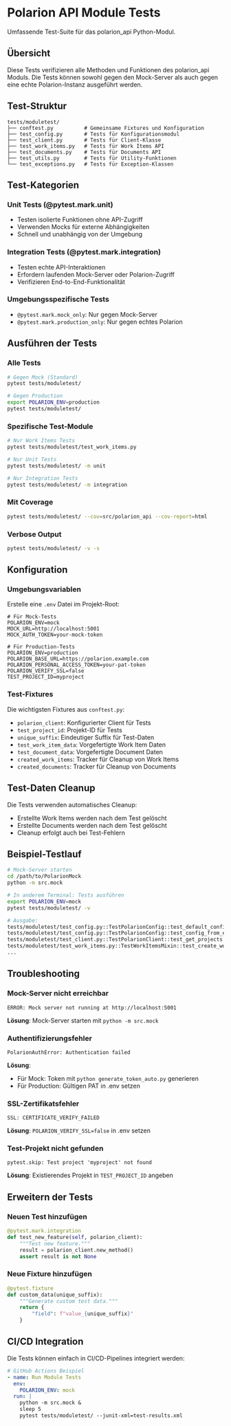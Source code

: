 # Polarion API Module Tests

Umfassende Test-Suite für das polarion_api Python-Modul.

## Übersicht

Diese Tests verifizieren alle Methoden und Funktionen des polarion_api Moduls. Die Tests können sowohl gegen den Mock-Server als auch gegen eine echte Polarion-Instanz ausgeführt werden.

## Test-Struktur

```
tests/moduletest/
├── conftest.py          # Gemeinsame Fixtures und Konfiguration
├── test_config.py       # Tests für Konfigurationsmodul
├── test_client.py       # Tests für Client-Klasse
├── test_work_items.py   # Tests für Work Items API
├── test_documents.py    # Tests für Documents API
├── test_utils.py        # Tests für Utility-Funktionen
└── test_exceptions.py   # Tests für Exception-Klassen
```

## Test-Kategorien

### Unit Tests (@pytest.mark.unit)
- Testen isolierte Funktionen ohne API-Zugriff
- Verwenden Mocks für externe Abhängigkeiten
- Schnell und unabhängig von der Umgebung

### Integration Tests (@pytest.mark.integration)
- Testen echte API-Interaktionen
- Erfordern laufenden Mock-Server oder Polarion-Zugriff
- Verifizieren End-to-End-Funktionalität

### Umgebungsspezifische Tests
- `@pytest.mark.mock_only`: Nur gegen Mock-Server
- `@pytest.mark.production_only`: Nur gegen echtes Polarion

## Ausführen der Tests

### Alle Tests
```bash
# Gegen Mock (Standard)
pytest tests/moduletest/

# Gegen Production
export POLARION_ENV=production
pytest tests/moduletest/
```

### Spezifische Test-Module
```bash
# Nur Work Items Tests
pytest tests/moduletest/test_work_items.py

# Nur Unit Tests
pytest tests/moduletest/ -m unit

# Nur Integration Tests
pytest tests/moduletest/ -m integration
```

### Mit Coverage
```bash
pytest tests/moduletest/ --cov=src/polarion_api --cov-report=html
```

### Verbose Output
```bash
pytest tests/moduletest/ -v -s
```

## Konfiguration

### Umgebungsvariablen

Erstelle eine `.env` Datei im Projekt-Root:

```env
# Für Mock-Tests
POLARION_ENV=mock
MOCK_URL=http://localhost:5001
MOCK_AUTH_TOKEN=your-mock-token

# Für Production-Tests
POLARION_ENV=production
POLARION_BASE_URL=https://polarion.example.com
POLARION_PERSONAL_ACCESS_TOKEN=your-pat-token
POLARION_VERIFY_SSL=false
TEST_PROJECT_ID=myproject
```

### Test-Fixtures

Die wichtigsten Fixtures aus `conftest.py`:

- `polarion_client`: Konfigurierter Client für Tests
- `test_project_id`: Projekt-ID für Tests
- `unique_suffix`: Eindeutiger Suffix für Test-Daten
- `test_work_item_data`: Vorgefertigte Work Item Daten
- `test_document_data`: Vorgefertigte Document Daten
- `created_work_items`: Tracker für Cleanup von Work Items
- `created_documents`: Tracker für Cleanup von Documents

## Test-Daten Cleanup

Die Tests verwenden automatisches Cleanup:
- Erstellte Work Items werden nach dem Test gelöscht
- Erstellte Documents werden nach dem Test gelöscht
- Cleanup erfolgt auch bei Test-Fehlern

## Beispiel-Testlauf

```bash
# Mock-Server starten
cd /path/to/PolarionMock
python -m src.mock

# In anderem Terminal: Tests ausführen
export POLARION_ENV=mock
pytest tests/moduletest/ -v

# Ausgabe:
tests/moduletest/test_config.py::TestPolarionConfig::test_default_config_values PASSED
tests/moduletest/test_config.py::TestPolarionConfig::test_config_from_environment PASSED
tests/moduletest/test_client.py::TestPolarionClient::test_get_projects PASSED
tests/moduletest/test_work_items.py::TestWorkItemsMixin::test_create_work_item PASSED
...
```

## Troubleshooting

### Mock-Server nicht erreichbar
```
ERROR: Mock server not running at http://localhost:5001
```
**Lösung**: Mock-Server starten mit `python -m src.mock`

### Authentifizierungsfehler
```
PolarionAuthError: Authentication failed
```
**Lösung**: 
- Für Mock: Token mit `python generate_token_auto.py` generieren
- Für Production: Gültigen PAT in .env setzen

### SSL-Zertifikatsfehler
```
SSL: CERTIFICATE_VERIFY_FAILED
```
**Lösung**: `POLARION_VERIFY_SSL=false` in .env setzen

### Test-Projekt nicht gefunden
```
pytest.skip: Test project 'myproject' not found
```
**Lösung**: Existierendes Projekt in `TEST_PROJECT_ID` angeben

## Erweitern der Tests

### Neuen Test hinzufügen
```python
@pytest.mark.integration
def test_new_feature(self, polarion_client):
    """Test new feature."""
    result = polarion_client.new_method()
    assert result is not None
```

### Neue Fixture hinzufügen
```python
@pytest.fixture
def custom_data(unique_suffix):
    """Generate custom test data."""
    return {
        "field": f"value_{unique_suffix}"
    }
```

## CI/CD Integration

Die Tests können einfach in CI/CD-Pipelines integriert werden:

```yaml
# GitHub Actions Beispiel
- name: Run Module Tests
  env:
    POLARION_ENV: mock
  run: |
    python -m src.mock &
    sleep 5
    pytest tests/moduletest/ --junit-xml=test-results.xml
```
